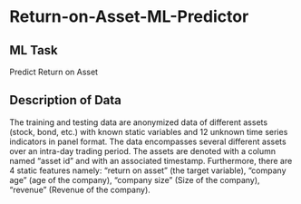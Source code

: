 # Return-on-Asset-ML-Predictor

## ML Task

Predict Return on Asset

## Description of Data

The training and testing data are anonymized data of different assets (stock, bond, etc.) with known static variables and 12 unknown time series indicators in panel format.
The data encompasses several different assets over an intra-day trading period. The assets are denoted with a column
named “asset id” and with an associated timestamp. Furthermore, there are 4 static features namely: “return on asset” (the target variable),
“company age” (age of the company), “company size” (Size of the company),
“revenue” (Revenue of the company).
